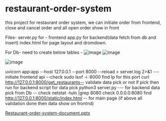 # restaurant-order-system
this project for restaurant order system, we can initiate order from frontend, close and cancel order and all open order show in front

Files-
server.py for - frontend
app.py for backend(data fetch from db and insert)
index.html for page layout and dromdown.

For Db-
need to create below tables -
![image](https://github.com/user-attachments/assets/088a4a8b-0722-4022-addf-cf65257c28a4)
![image](https://github.com/user-attachments/assets/7a350513-86b9-441e-a086-3c31c9dd7dab)

![image](https://github.com/user-attachments/assets/be129fae-6dae-4999-a483-5d4c5fca8223)

uvicorn app:app --host 127.0.0.1 --port 8000 --reload > server.log 2>&1  ---initiate frontend api  --check sudo lsof -i :8000  find Ip for this port
curl http://127.0.0.1:8000/get_restaurants-- validate data pick or not if pick then run for backend script for data pick
python3 server.py  --- for backend data pick from Db  -- check netstat -tuln |grep 8080  check 0.0.0.0:8080 find
http://127.0.0.1:8000/static/index.html  -- for main page (if above all validation done then data show on frontnd)




[Restaurant-order-system-document.pptx](https://github.com/user-attachments/files/20670393/Restaurant-order-system-document.pptx)

